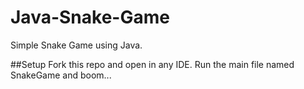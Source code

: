 # Java-Snake-Game
Simple Snake Game using Java.

##Setup
Fork this repo and open in any IDE. Run the main file named SnakeGame and boom...
